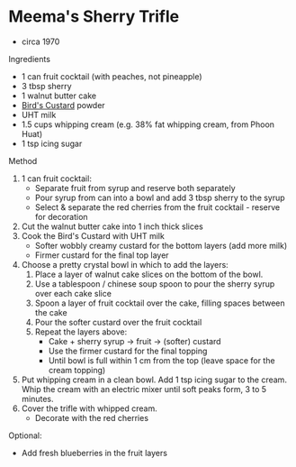 # Meema's Sherry Trifle

* circa 1970

Ingredients

* 1 can fruit cocktail (with peaches, not pineapple)
* 3 tbsp sherry
* 1 walnut butter cake
* [Bird's Custard](https://en.wikipedia.org/wiki/Bird's_Custard) powder
* UHT milk
* 1.5 cups whipping cream (e.g. 38% fat whipping cream, from Phoon Huat)
* 1 tsp icing sugar

Method

1. 1 can fruit cocktail:
    * Separate fruit from syrup and reserve both separately
    * Pour syrup from can into a bowl and add 3 tbsp sherry to the syrup
    * Select & separate the red cherries from the fruit cocktail - reserve for decoration
2. Cut the walnut butter cake into 1 inch thick slices
3. Cook the Bird's Custard with UHT milk
    * Softer wobbly creamy custard for the bottom layers (add more milk)
    * Firmer custard for the final top layer
4. Choose a pretty crystal bowl in which to add the layers:
    1. Place a layer of walnut cake slices on the bottom of the bowl.
    2. Use a tablespoon / chinese soup spoon to pour the sherry syrup over each cake slice
    3. Spoon a layer of fruit cocktail over the cake, filling spaces between the cake
    4. Pour the softer custard over the fruit cocktail
    5. Repeat the layers above:
        * Cake + sherry syrup -> fruit -> (softer) custard
        * Use the firmer custard for the final topping
        * Until bowl is full within 1 cm from the top (leave space for the cream topping)
5. Put whipping cream in a clean bowl.
   Add 1 tsp icing sugar to the cream.
   Whip the cream with an electric mixer until soft peaks form, 3 to 5 minutes.
6. Cover the trifle with whipped cream.
    * Decorate with the red cherries

Optional:

* Add fresh blueberries in the fruit layers
